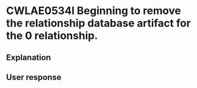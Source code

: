 # CWLAE0534I Beginning to remove the relationship database artifact for the 0 relationship.

## Explanation

## User response